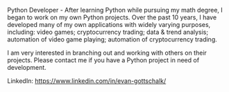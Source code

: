 Python Developer - After learning Python while pursuing my math degree, I began to work on my own Python projects. Over the past 10 years, I have developed many of my own applications with widely varying purposes, including: video games; cryptocurrency trading; data & trend analysis; automation of video game playing; automation of cryptocurrency trading.

I am very interested in branching out and working with others on their projects. Please contact me if you have a Python project in need of development.

LinkedIn: https://www.linkedin.com/in/evan-gottschalk/

